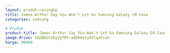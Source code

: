```yaml
---
layout: produk-casinghp
title: James Arthur Say You Won't Let Go Samsung Galaxy S9 Case
categories: samsung

# Produk
product-title: James Arthur Say You Won't Let Go Samsung Galaxy S9 Case
image-drive: 1RGBEUiUXyVgTRV-aKD6bVzyGVlqoFsob
harga: 90000
---
```

